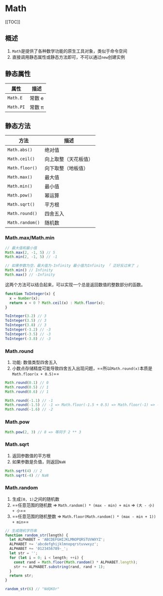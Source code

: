 # Math

[[TOC]]



## 概述

1. `Math`是提供了各种数学功能的原生工具对象，类似于命令空间
2. 直接调用静态属性或静态方法即可，不可以通过`new`创建实例



## 静态属性

| 属性      | 描述   |
| --------- | ------ |
| `Math.E`  | 常数 e |
| `Math.PI` | 常数 π |



## 静态方法

| 方法            | 描述                 |
| --------------- | -------------------- |
| `Math.abs()`    | 绝对值               |
| `Math.ceil()`   | 向上取整（天花板值） |
| `Math.floor()`  | 向下取整（地板值）   |
| `Math.max()`    | 最大值               |
| `Math.min()`    | 最小值               |
| `Math.pow()`    | 幂运算               |
| `Math.sqrt()`   | 平方根               |
| `Math.round()`  | 四舍五入             |
| `Math.random()` | 随机数               |



### Math.max/Math.min

```js
// 最大值和最小值
Math.max(2, -1, 5) // 5
Math.min(2, -1, 5) // -1

// 如果参数为空，最大值为-Infinity 最小值为Infinity 「 正好反过来了 」
Math.min() // Infinity
Math.max() // -Infinity
```

这两个方法可以结合起来，可以实现一个总是返回数值的整数部分的函数。

```js
function ToInteger(x) {
  x = Number(x);
  return x < 0 ? Math.ceil(x) : Math.floor(x);
}

ToInteger(3.2) // 3
ToInteger(3.5) // 3
ToInteger(3.8) // 3
ToInteger(-3.2) // -3
ToInteger(-3.5) // -3
ToInteger(-3.8) // -3
```



### Math.round

1. 功能: 数值类型四舍五入
2. 小数点存储精度可能导致四舍五入出现问题，==所以`Math.round(x)`本质是`Math.floor(x + 0.5)`==

```js
Math.round(0.1) // 0
Math.round(0.5) // 1
Math.round(0.6) // 1

Math.round(-1.1) // -1
Math.round(-1.5) // -1 => Math.floor(-1.5 + 0.5) => Math.floor(-1) => -1
Math.round(-1.6) // -2
```



### Math.pow

```js
Math.pow(2, 3) // 8 => 等同于 2 ** 3
```



### Math.sqrt

1. 返回参数值的平方根
2. 如果参数是负值，则返回`NaN`

```js
Math.sqrt(4) // 2
Math.sqrt(-4) // NaN
```



### Math.random

1. 生成`[0, 1)`之间的随机数
2. ==任意范围的随机数 => `Math.random() * (max - min) + min` => `(大 - 小) + 小`==
3. ==任意范围的随机整数 => `Math.floor(Math.random() * (max - min + 1)) + min`==

```js
// 生成随机字符串
function random_str(length) {
  let ALPHABET = 'ABCDEFGHIJKLMNOPQRSTUVWXYZ';
  ALPHABET += 'abcdefghijklmnopqrstuvwxyz';
  ALPHABET += '0123456789-_';
  let str = '';
  for (let i = 0; i < length; ++i) {
    const rand = Math.floor(Math.random() * ALPHABET.length);
    str += ALPHABET.substring(rand, rand + 1);
  }
  return str;
}

random_str(6) // "NdQKOr"
```

